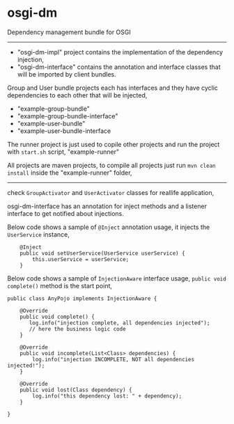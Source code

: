 # osgi-dm
Dependency management bundle for OSGI

---

* "osgi-dm-impl" project contains the implementation of the dependency injection, 
* "osgi-dm-interface" contains the annotation and interface classes that will be imported by client bundles.

Group and User bundle projects each has interfaces and they have cyclic dependencies to each other that will be injected,
* "example-group-bundle"
* "example-group-bundle-interface"
* "example-user-bundle"
* "example-user-bundle-interface

The runner project is just used to copile other projects and run the project with ```start.sh``` script,
"example-runner"

All projects are maven projects, to compile all projects just run ```mvn clean install``` inside the "example-runner" folder,

---

check ```GroupActivator``` and ```UserActivator``` classes for reallife application,


osgi-dm-interface has an annotation for inject methods and a listener interface to get notified about injections.

Below code shows a sample of ```@Inject``` annotation usage, it injects the ```UserService``` instance,
```
    @Inject
    public void setUserService(UserService userService) {
        this.userService = userService;
    }
```

Below code shows a sample of ```InjectionAware``` interface usage, ```public void complete()``` method is the start point,
```
public class AnyPojo implements InjectionAware {

    @Override
    public void complete() {
       log.info("injection complete, all dependencies injected");
       // here the business logic code
    }

    @Override
    public void incomplete(List<Class> dependencies) {
        log.info("injection INCOMPLETE, NOT all dependencies injected!");
    }

    @Override
    public void lost(Class dependency) {
        log.info("this dependency lost: " + dependency);
    }

}

```

